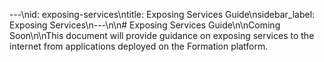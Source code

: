---\nid: exposing-services\ntitle: Exposing Services Guide\nsidebar_label: Exposing Services\n---\n\n# Exposing Services Guide\n\nComing Soon\n\nThis document will provide guidance on exposing services to the internet from applications deployed on the Formation platform.
